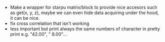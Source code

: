 - Make a wrapper for starpu matrix/block to provide nice accesors such as get(x, y, z), maybe we can even hide data acquiring under the hood, it can be nice.
- fix cross correlation that isn't working
- less important but print always the same numbers of character in pretty print e.g. "42.00", " 8.00"...
